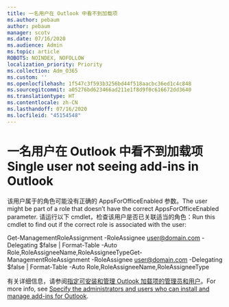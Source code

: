 ```yaml
---
title: 一名用户在 Outlook 中看不到加载项
ms.author: pebaum
author: pebaum
manager: scotv
ms.date: 07/16/2020
ms.audience: Admin
ms.topic: article
ROBOTS: NOINDEX, NOFOLLOW
localization_priority: Priority
ms.collection: Adm_O365
ms.custom: ''
ms.openlocfilehash: 1f547c3f593b3256bd44f518aacbc36ed1c4c848
ms.sourcegitcommit: a05276bd623466ad211e1f8d9f0c616672dd3640
ms.translationtype: HT
ms.contentlocale: zh-CN
ms.lasthandoff: 07/16/2020
ms.locfileid: "45154548"
---
```

# <a name="single-user-not-seeing-add-ins-in-outlook"></a><span data-ttu-id="8c41d-102">一名用户在 Outlook 中看不到加载项</span><span class="sxs-lookup"><span data-stu-id="8c41d-102">Single user not seeing add-ins in Outlook</span></span>

<span data-ttu-id="8c41d-103">该用户属于的角色可能没有正确的 AppsForOfficeEnabled 参数。</span><span class="sxs-lookup"><span data-stu-id="8c41d-103">The user might be part of a role that doesn’t have the correct AppsForOfficeEnabled parameter.</span></span> <span data-ttu-id="8c41d-104">请运行以下 cmdlet，检查该用户是否已关联适当的角色：</span><span class="sxs-lookup"><span data-stu-id="8c41d-104">Run this cmdlet to find out if the correct role is associated with the user:</span></span>

<span data-ttu-id="8c41d-105">Get-ManagementRoleAssignment -RoleAssignee user@domain.com -Delegating $false | Format-Table -Auto Role,RoleAssigneeName,RoleAssigneeType</span><span class="sxs-lookup"><span data-stu-id="8c41d-105">Get-ManagementRoleAssignment -RoleAssignee user@domain.com -Delegating $false | Format-Table -Auto Role,RoleAssigneeName,RoleAssigneeType</span></span>

<span data-ttu-id="8c41d-106">有关详细信息，请参阅[指定可安装和管理 Outlook 加载项的管理员和用户](https://docs.microsoft.com/exchange/clients-and-mobile-in-exchange-online/add-ins-for-outlook/specify-who-can-install-and-manage-add-ins)。</span><span class="sxs-lookup"><span data-stu-id="8c41d-106">For more info, see [Specify the administrators and users who can install and manage add-ins for Outlook](https://docs.microsoft.com/exchange/clients-and-mobile-in-exchange-online/add-ins-for-outlook/specify-who-can-install-and-manage-add-ins).</span></span>
